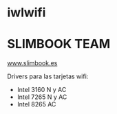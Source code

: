 # iwlwifi
# SLIMBOOK TEAM
www.slimbook.es

Drivers para las tarjetas wifi:
- Intel 3160 N y AC
- Intel 7265 N y AC
- Intel 8265 AC
